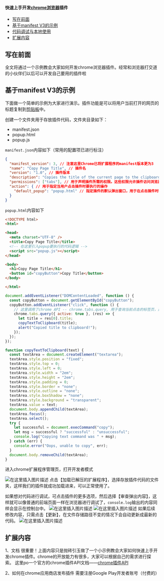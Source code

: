 #### 快速上手开发[chrome浏览器](https://so.csdn.net/so/search?q=chrome%E6%B5%8F%E8%A7%88%E5%99%A8&spm=1001.2101.3001.7020)插件

* [写在前面](https://blog.csdn.net/wbw1021/article/details/132897864?ops_request_misc=%257B%2522request%255Fid%2522%253A%2522169664530116800182762045%2522%252C%2522scm%2522%253A%252220140713.130102334..%2522%257D&request_id=169664530116800182762045&biz_id=0&utm_medium=distribute.pc_search_result.none-task-blog-2~all~sobaiduend~default-2-132897864-null-null.142^v94^chatsearchT3_1&utm_term=%E5%BF%AB%E9%80%9F%E4%B8%8A%E6%89%8B%E5%BC%80%E5%8F%91chrome%E6%B5%8F%E8%A7%88%E5%99%A8%E6%8F%92%E4%BB%B6&spm=1018.2226.3001.4187#_1)
* [基于manifest V3的示例](https://blog.csdn.net/wbw1021/article/details/132897864?ops_request_misc=%257B%2522request%255Fid%2522%253A%2522169664530116800182762045%2522%252C%2522scm%2522%253A%252220140713.130102334..%2522%257D&request_id=169664530116800182762045&biz_id=0&utm_medium=distribute.pc_search_result.none-task-blog-2~all~sobaiduend~default-2-132897864-null-null.142^v94^chatsearchT3_1&utm_term=%E5%BF%AB%E9%80%9F%E4%B8%8A%E6%89%8B%E5%BC%80%E5%8F%91chrome%E6%B5%8F%E8%A7%88%E5%99%A8%E6%8F%92%E4%BB%B6&spm=1018.2226.3001.4187#manifest_V3_3)
* [代码调试与本地使用](https://blog.csdn.net/wbw1021/article/details/132897864?ops_request_misc=%257B%2522request%255Fid%2522%253A%2522169664530116800182762045%2522%252C%2522scm%2522%253A%252220140713.130102334..%2522%257D&request_id=169664530116800182762045&biz_id=0&utm_medium=distribute.pc_search_result.none-task-blog-2~all~sobaiduend~default-2-132897864-null-null.142^v94^chatsearchT3_1&utm_term=%E5%BF%AB%E9%80%9F%E4%B8%8A%E6%89%8B%E5%BC%80%E5%8F%91chrome%E6%B5%8F%E8%A7%88%E5%99%A8%E6%8F%92%E4%BB%B6&spm=1018.2226.3001.4187#_86)
* [扩展内容](https://blog.csdn.net/wbw1021/article/details/132897864?ops_request_misc=%257B%2522request%255Fid%2522%253A%2522169664530116800182762045%2522%252C%2522scm%2522%253A%252220140713.130102334..%2522%257D&request_id=169664530116800182762045&biz_id=0&utm_medium=distribute.pc_search_result.none-task-blog-2~all~sobaiduend~default-2-132897864-null-null.142^v94^chatsearchT3_1&utm_term=%E5%BF%AB%E9%80%9F%E4%B8%8A%E6%89%8B%E5%BC%80%E5%8F%91chrome%E6%B5%8F%E8%A7%88%E5%99%A8%E6%8F%92%E4%BB%B6&spm=1018.2226.3001.4187#_97)

## 写在前面

全文将通过一个示例教会大家如何开发chrome浏览器插件。经常和浏览器打交道的小伙伴们以后可以开发自己要用的插件啦

## 基于manifest V3的示例

下面做一个简单的示例为大家进行演示。插件功能是可以将用户当前打开的网页的标题复制到[剪贴板](https://so.csdn.net/so/search?q=%E5%89%AA%E8%B4%B4%E6%9D%BF&spm=1001.2101.3001.7020)中。

创建一个文件夹用于存放插件代码，文件夹目录如下：

* manifest.json
* popup.html
* popup.js

`manifest.json`内容如下（常用的配置项已进行标注）

```json
{
  "manifest_version": 3, // 注意这里Chrome已将扩展程序的manifest版本更为3 
  "name": "Copy Page Title", // 插件名
  "version": "1.0", // 插件版本
  "description": "Copies the title of the current page to the clipboard.", //插件描述
  "permissions": ["tabs"], // 用于声明插件所需的权限。这些权限允许插件访问浏览器的不同功能和 API
  "action": { // 用于指定当用户点击插件时要执行的操作
    "default_popup": "popup.html" // 指定插件的默认弹出窗口，用于在点击插件时打开
  }
}
```

`popup.html`内容如下

```html
<!DOCTYPE html>
<html>

<head>
  <meta charset="UTF-8" />
  <title>Copy Page Title</title>
  <!-- 在这里引入popup要执行的代码逻辑 -->
  <script src="popup.js"></script>
</head>

<body>
  <h1>Copy Page Title</h1>
  <button id="copyButton">Copy Title</button>
</body>

</html>
```

```javascript
document.addEventListener("DOMContentLoaded", function () {
  const copyButton = document.getElementById("copyButton");
  copyButton.addEventListener("click", function () {
  	// 这里调用了chrome API -- chrome.tabs.query, 用于查询当前点击的标签页，返回标签页数组，取数组第一项即为当前点中的标签页
    chrome.tabs.query({ active: true }, (res) => {
      let title = res[0].title;
      copyTextToClipboard(title);
      alert("Copied title to clipboard!");
    });
  });
});

function copyTextToClipboard(text) {
  const textArea = document.createElement("textarea");
  textArea.style.position = "fixed";
  textArea.style.top = 0;
  textArea.style.left = 0;
  textArea.style.width = "2em";
  textArea.style.height = "2em";
  textArea.style.padding = 0;
  textArea.style.border = "none";
  textArea.style.outline = "none";
  textArea.style.boxShadow = "none";
  textArea.style.background = "transparent";
  textArea.value = text;
  document.body.appendChild(textArea);
  textArea.focus();
  textArea.select();
  try {
    let successful = document.execCommand("copy");
    let msg = successful ? "successful" : "unsuccessful";
    console.log("Copying text command was " + msg);
  } catch (err) {
    console.error("Oops, unable to copy", err);
  }
  document.body.removeChild(textArea);
}
```

进入chrome扩展程序管理页，打开开发者模式

![在这里插入图片描述](https://img-blog.csdnimg.cn/ba0ed2eb5f984385b1f5c4f837c576a2.png)
点击【加载已解压的扩展程序】，选择存放插件代码的文件夹，这样我们的插件就成功加载进来，可以正常使用了。

如果想对代码进行调试，可点击插件的更多选项，然后选择【审查弹出内容】，这样就可以像普通的前端页面一样在浏览器进行调试了，`console.log`输出的内容同样会显示在控制台中。
![在这里插入图片描述](https://img-blog.csdnimg.cn/c250ddaf60284129b33ac50ca0a2b5f5.png)
![在这里插入图片描述](https://img-blog.csdnimg.cn/d5248cdfb6f545b6985446a349235cf7.png)
如果后续修改内容，只需点击【更新】，在文件存储路径不变的情况下会自动更新成最新的代码。
![在这里插入图片描述](https://img-blog.csdnimg.cn/461761c4dc8a44a6ab217980087497bb.png)

## 扩展内容

1、文档
很重要！上面内容只是抛砖引玉做了一个小示例教会大家如何快速上手开发chrome插件。chrome的开放能力有很多，大家可以根据自己的需求进行探索。
这里po一个官方的chrome插件API文档——[chrome插件API](https://developer.chrome.com/docs/extensions/reference/)

2、如何在chrome应用商店发布插件
需要注册Google Play开发者账号（付费的）
